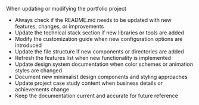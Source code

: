 When updating or modifying the portfolio project
- Always check if the README.md needs to be updated with new features, changes, or improvements
- Update the technical stack section if new libraries or tools are added
- Modify the customization guide when new configuration options are introduced
- Update the file structure if new components or directories are added
- Refresh the features list when new functionality is implemented
- Update design system documentation when color schemes or animation styles are changed
- Document new minimalist design components and styling approaches
- Update project case study content when business details or achievements change
- Keep the documentation current and accurate for future reference
